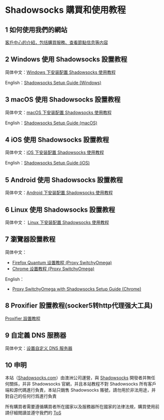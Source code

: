 # Shadowsocks 購買和使用教程

## 1 如何使用我們的網站

[客戶中心的介紹，包括購買服務、查看節點信息等内容](1-introduction-of-client-portal.md)

## 2 Windows 使用 Shadowsocks 設置教程

简体中文：[Windows 下安装配置 Shadowsocks 使用教程](2-windows-setup-guide-cn.md)  

English：[Shadowsocks Setup Guide (Windows)](2-windows-setup-guide-en.md)

## 3 macOS 使用 Shadowsocks 設置教程

简体中文：[macOS 下安装配置 Shadowsocks 使用教程](3-macos-setup-guide-cn.md)  

English：[Shadowsocks Setup Guide (macOS)](3-macos-setup-guide-en.md)

## 4 iOS 使用 Shadowsocks 設置教程

简体中文：[iOS 下安装配置 Shadowsocks 使用教程](4-ios-setup-guide-cn.md)  

English：[Shadowsocks Setup Guide (iOS)](4-ios-setup-guide-en.md)

## 5 Android 使用 Shadowsocks 設置教程

简体中文：[Android 下安装配置 Shadowsocks 使用教程](5-android-setup-guide-cn.md)

## 6 Linux 使用 Shadowsocks 設置教程

简体中文： [Linux 下安装配置 Shadowsocks 使用教程](6-linux-setup-guide-cn.md)

## 7 瀏覽器設置教程

简体中文：
- [Firefox Quantum 设置教程 (Proxy SwitchyOmega)](7-1-firefox-setup-guide-cn.md)
- [Chrome 设置教程 (Proxy SwitchyOmega) ](7-2-chrome-setup-guide-cn.md)  

English：
- [Proxy SwitchyOmega with Shadowsocks Setup Guide (Chrome)](7-2-chrome-setup-guide-en.md)

## 8 Proxifier 設置教程(socker5转http代理强大工具)

[Proxifier 設置教程](https://github.com/Shadowsocks-Wiki/shadowsocks/blob/master/8-proxifier-settings.md)

## 9 自定義 DNS 服務器
简体中文：[设置自定义 DNS 服务器](9-dns-setup-guide-cn.md)

## 10 申明

本站（[Shadowsocks.com](https://shadowsocks.com/)）由澳洲公司運營，與 [Shadowsocks](https://github.com/shadowsocks) 開發者并無任何關係，并非 Shadowsocks 官網，并且本站教程不對 Shadowsocks 所有客戶端和源代碼進行負責，本站只銷售 Shadowsocks 賬號，請勿用於非法用途，并對自己的任何行爲進行負責

所有購買者需要遵循購買者所在國家以及服務器所在國家的法律法規，購買使用前請仔細閲讀並遵守我們的 [ToS](https://shadowsocks.com/tos.html)
